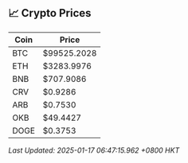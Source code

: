 ## 📈 Crypto Prices

| Coin | Price |
| ---- | ----- |
| BTC | $99525.2028 |
| ETH | $3283.9976 |
| BNB | $707.9086 |
| CRV | $0.9286 |
| ARB | $0.7530 |
| OKB | $49.4427 |
| DOGE | $0.3753 |

_Last Updated: 2025-01-17 06:47:15.962 +0800 HKT_